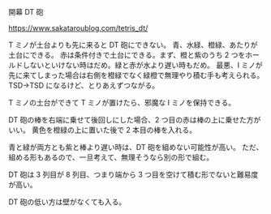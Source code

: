 開幕 DT 砲

https://www.sakataroublog.com/tetris_dt/

T ミノが土台よりも先に来ると DT 砲にできない。
青、水緑、橙緑、あたりが土台にできる。
赤は条件付きで土台にできる。まず、橙と紫のうち 2 つをホールドしないといけない時はだめ。緑と赤が水より遅い時もだめ。
最悪、I ミノが先に来てしまった場合は右側を橙緑でなく緑橙で無理やり積む手も考えられる。TSD→TSD になるけど、とりあえずつながる。

T ミノの土台ができて T ミノが置けたら、邪魔な I ミノを保持できる。

DT 砲の棒を右端に乗せて後回しにした場合、2 つ目の赤は棒の上に乗せた方がいい。
黄色を橙緑の上に置いた後で 2 本目の棒を入れる。

青と緑が両方とも紫と棒より遅い時は、DT 砲を組めない可能性が高い。
ただ、組める形もあるので、一旦考えて、無理そうなら別の形で組む。

DT 砲は 3 列目が 8 列目、つまり端から 3 つ目を空けて積む形でないと難易度が高い。

DT 砲の低い方は壁がなくても入る。
